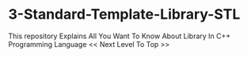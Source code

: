 # 3-Standard-Template-Library-STL
This repository Explains All You Want To Know About Library In C++ Programming Language &lt;&lt; Next Level To Top >>
